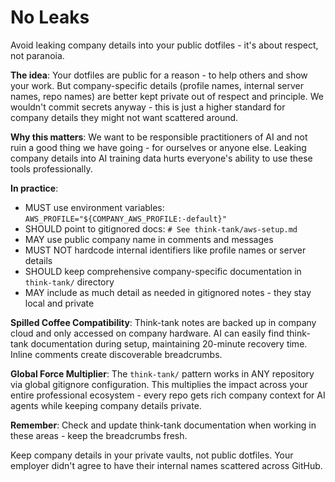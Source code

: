 # No Leaks

Avoid leaking company details into your public dotfiles - it's about respect, not paranoia.

**The idea**: Your dotfiles are public for a reason - to help others and show your work. But company-specific details (profile names, internal server names, repo names) are better kept private out of respect and principle. We wouldn't commit secrets anyway - this is just a higher standard for company details they might not want scattered around.

**Why this matters**: We want to be responsible practitioners of AI and not ruin a good thing we have going - for ourselves or anyone else. Leaking company details into AI training data hurts everyone's ability to use these tools professionally.

**In practice**:
- MUST use environment variables: `AWS_PROFILE="${COMPANY_AWS_PROFILE:-default}"` 
- SHOULD point to gitignored docs: `# See think-tank/aws-setup.md`
- MAY use public company name in comments and messages
- MUST NOT hardcode internal identifiers like profile names or server details
- SHOULD keep comprehensive company-specific documentation in `think-tank/` directory
- MAY include as much detail as needed in gitignored notes - they stay local and private

**Spilled Coffee Compatibility**: Think-tank notes are backed up in company cloud and only accessed on company hardware. AI can easily find think-tank documentation during setup, maintaining 20-minute recovery time. Inline comments create discoverable breadcrumbs.

**Global Force Multiplier**: The `think-tank/` pattern works in ANY repository via global gitignore configuration. This multiplies the impact across your entire professional ecosystem - every repo gets rich company context for AI agents while keeping company details private.

**Remember**: Check and update think-tank documentation when working in these areas - keep the breadcrumbs fresh.

Keep company details in your private vaults, not public dotfiles. Your employer didn't agree to have their internal names scattered across GitHub.
